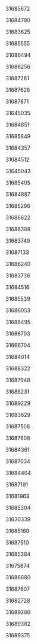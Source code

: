 31685672

31684790

31683625

31685555

31686494

31686256

31687261

31687628

31687871

31645035

31684851

31685849

31684357

31684512

31645043

31685405

31684887

31685296

31686622

31686388

31683749

31687133

31686240

31683736

31684516

31685539

31686053

31686495

31686703

31666704

31684014

31688322

31687948

31688231

31689229

31683629

31687508

31687608

31684361

31687034

31684464

31687191

31681963

31685304

31630339

31685160

31687510

31685384

31675874

31686880

31687607

31682728

31689286

31689382

31689375

